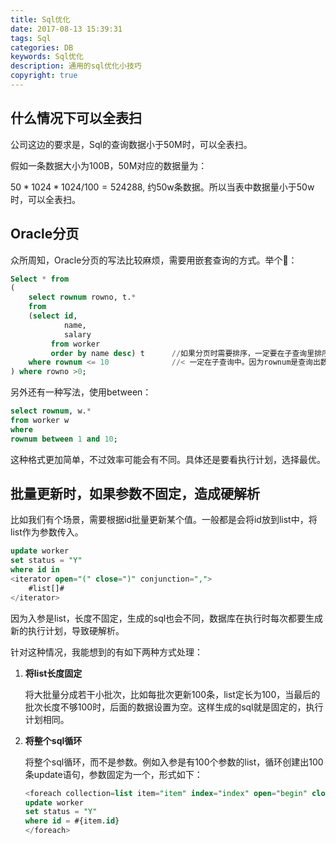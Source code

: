 ```yaml
---
title: Sql优化
date: 2017-08-13 15:39:31
tags: Sql
categories: DB
keywords: Sql优化
description: 通用的sql优化小技巧
copyright: true
---
```


## 什么情况下可以全表扫

公司这边的要求是，Sql的查询数据小于50M时，可以全表扫。

假如一条数据大小为100B，50M对应的数据量为：

$50*1024*1024/100=524288$, 约50w条数据。所以当表中数据量小于50w时，可以全表扫。



## Oracle分页

众所周知，Oracle分页的写法比较麻烦，需要用嵌套查询的方式。举个🌰：

```sql
Select * from 
(
	select rownum rowno, t.* 
	from
  	(select id,
     		name,
     		salary
     	 from worker
     	 order by name desc) t		//如果分页时需要排序，一定要在子查询里排序完成后，再分页
  	where rownum <= 10				//< 一定在子查询中。因为rownum是查询出数据之后再给rownum赋值。否则从第2页开始查询结果都为空
) where rowno >0;
```

另外还有一种写法，使用between：

```sql
select rownum, w.* 
from worker w
where 
rownum between 1 and 10;
```

这种格式更加简单，不过效率可能会有不同。具体还是要看执行计划，选择最优。



## 批量更新时，如果参数不固定，造成硬解析

比如我们有个场景，需要根据id批量更新某个值。一般都是会将id放到list中，将list作为参数传入。

```sql
update worker
set status = "Y"
where id in
<iterator open="(" close=")" conjunction=",">
	#list[]#
</iterator>
```

因为入参是list，长度不固定，生成的sql也会不同，数据库在执行时每次都要生成新的执行计划，导致硬解析。

针对这种情况，我能想到的有如下两种方式处理：

1. **将list长度固定**

   将大批量分成若干小批次，比如每批次更新100条，list定长为100，当最后的批次长度不够100时，后面的数据设置为空。这样生成的sql就是固定的，执行计划相同。

2. **将整个sql循环**

   将整个sql循环，而不是参数。例如入参是有100个参数的list，循环创建出100条update语句，参数固定为一个，形式如下：

   ```sql
   <foreach collection=list item="item" index="index" open="begin" close=";end;" separator=";">
   update worker 
   set status = "Y"
   where id = #{item.id}
   </foreach>
   ```

   
